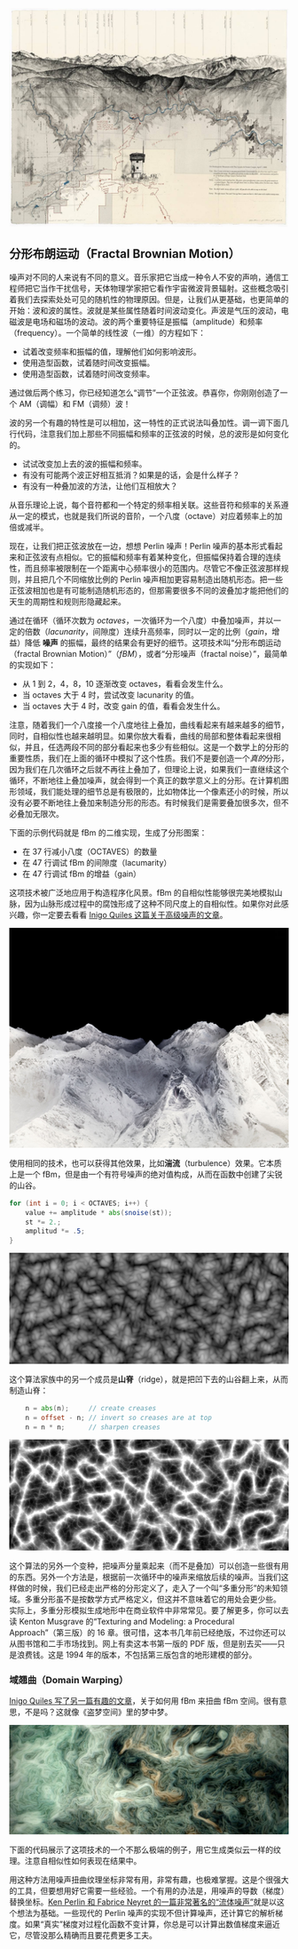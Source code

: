 ![Due East over Shadequarter Mountain - Matthew Rangel (2005) ](rangel.jpg)

## 分形布朗运动（Fractal Brownian Motion）

噪声对不同的人来说有不同的意义。音乐家把它当成一种令人不安的声响，通信工程师把它当作干扰信号，天体物理学家把它看作宇宙微波背景辐射。这些概念吸引着我们去探索处处可见的随机性的物理原因。但是，让我们从更基础，也更简单的开始：波和波的属性。波就是某些属性随着时间波动变化。声波是气压的波动，电磁波是电场和磁场的波动。波的两个重要特征是振幅（amplitude）和频率（frequency）。一个简单的线性波（一维）的方程如下：

<div class="simpleFunction" data="
float amplitude = 1.;
float frequency = 1.;
y = amplitude * sin(x * frequency);
"></div>

* 试着改变频率和振幅的值，理解他们如何影响波形。
* 使用造型函数，试着随时间改变振幅。
* 使用造型函数，试着随时间改变频率。

通过做后两个练习，你已经知道怎么“调节”一个正弦波。恭喜你，你刚刚创造了一个 AM（调幅）和 FM（调频）波！

波的另一个有趣的特性是可以相加，这一特性的正式说法叫叠加性。调一调下面几行代码，注意我们加上那些不同振幅和频率的正弦波的时候，总的波形是如何变化的。

<div class="simpleFunction" data="
float amplitude = 1.;
float frequency = 1.;
y = sin(x * frequency);
float t = 0.01*(-u_time*130.0);
y += sin(x*frequency*2.1 + t)*4.5;
y += sin(x*frequency*1.72 + t*1.121)*4.0;
y += sin(x*frequency*2.221 + t*0.437)*5.0;
y += sin(x*frequency*3.1122+ t*4.269)*2.5;
y *= amplitude*0.06;
"></div>

* 试试改变加上去的波的振幅和频率。
* 有没有可能两个波正好相互抵消？如果是的话，会是什么样子？
* 有没有一种叠加波的方法，让他们互相放大？

从音乐理论上说，每个音符都和一个特定的频率相关联。这些音符和频率的关系遵从一定的模式，也就是我们所说的音阶，一个八度（octave）对应着频率上的加倍或减半。

现在，让我们把正弦波放在一边，想想 Perlin 噪声！Perlin 噪声的基本形式看起来和正弦波有点相似。它的振幅和频率有着某种变化，但振幅保持着合理的连续性，而且频率被限制在一个距离中心频率很小的范围内。尽管它不像正弦波那样规则，并且把几个不同缩放比例的 Perlin 噪声相加更容易制造出随机形态。把一些正弦波相加也是有可能制造随机形态的，但那需要很多不同的波叠加才能把他们的天生的周期性和规则形隐藏起来。

通过在循环（循环次数为 *octaves*，一次循环为一个八度）中叠加噪声，并以一定的倍数（*lacunarity*，间隙度）连续升高频率，同时以一定的比例（*gain*，增益）降低 **噪声** 的振幅，最终的结果会有更好的细节。这项技术叫“分形布朗运动（fractal Brownian Motion）”（*fBM*），或者“分形噪声（fractal noise）”，最简单的实现如下：

<div class="simpleFunction" data="// Properties
const int octaves = 1;
float lacunarity = 2.0;
float gain = 0.5;
//
// Initial values
float amplitude = 0.5;
float frequency = 1.;
//
// Loop of octaves
for (int i = 0; i < octaves; i++) {
&#9;y += amplitude * noise(frequency*x);
&#9;frequency *= lacunarity;
&#9;amplitude *= gain;
}"></div>

* 从 1 到 2，4，8，10 逐渐改变 octaves，看看会发生什么。
* 当 octaves 大于 4 时，尝试改变 lacunarity 的值。
* 当 octaves 大于 4 时，改变 gain 的值，看看会发生什么。

注意，随着我们一个八度接一个八度地往上叠加，曲线看起来有越来越多的细节，同时，自相似性也越来越明显。如果你放大看看，曲线的局部和整体看起来很相似，并且，任选两段不同的部分看起来也多少有些相似。这是一个数学上的分形的重要性质，我们在上面的循环中模拟了这个性质。我们不是要创造一个*真的*分形，因为我们在几次循环之后就不再往上叠加了，但理论上说，如果我们一直继续这个循环，不断地往上叠加噪声，就会得到一个真正的数学意义上的分形。在计算机图形领域，我们能处理的细节总是有极限的，比如物体比一个像素还小的时候，所以没有必要不断地往上叠加来制造分形的形态。有时候我们是需要叠加很多次，但不必叠加无限次。

下面的示例代码就是 fBm 的二维实现，生成了分形图案：

<div class='codeAndCanvas' data='2d-fbm.frag'></div>

* 在 37 行减小八度（OCTAVES）的数量
* 在 47 行调试 fBm 的间隙度（lacumarity）
* 在 47 行调试 fBm 的增益（gain）

这项技术被广泛地应用于构造程序化风景。fBm 的自相似性能够很完美地模拟山脉，因为山脉形成过程中的腐蚀形成了这种不同尺度上的自相似性。如果你对此感兴趣，你一定要去看看 [Inigo Quiles 这篇关于高级噪声的文章](http://www.iquilezles.org/www/articles/morenoise/morenoise.htm)。

![Blackout - Dan Holdsworth (2010)](holdsworth.jpg)

使用相同的技术，也可以获得其他效果，比如**湍流**（turbulence）效果。它本质上是一个 fBm，但是由一个有符号噪声的绝对值构成，从而在函数中创建了尖锐的山谷。

```glsl
for (int i = 0; i < OCTAVES; i++) {
    value += amplitude * abs(snoise(st));
    st *= 2.;
    amplitud *= .5;
}
```

<a href="../edit.php#13/turbulence.frag"><img src="turbulence-long.png"  width="520px" height="200px"></img></a>

这个算法家族中的另一个成员是**山脊**（ridge），就是把凹下去的山谷翻上来，从而制造山脊：

```glsl
    n = abs(n);     // create creases
    n = offset - n; // invert so creases are at top
    n = n * n;      // sharpen creases
```

<a href="../edit.php#13/ridge.frag"><img src="ridge-long.png"  width="520px" height="200px"></img></a>

这个算法的另外一个变种，把噪声分量乘起来（而不是叠加）可以创造一些很有用的东西。另外一个方法是，根据前一次循环中的噪声来缩放后续的噪声。当我们这样做的时候，我们已经走出严格的分形定义了，走入了一个叫“多重分形”的未知领域。多重分形虽不是按数学方式严格定义，但这并不意味着它的用处会更少些。 实际上，多重分形模拟生成地形中在商业软件中非常常见。要了解更多，你可以去读 Kenton Musgrave 的“Texturing and Modeling: a Procedural Approach”（第三版）的 16 章。很可惜，这本书几年前已经绝版，不过你还可以从图书馆和二手市场找到。网上有卖这本书第一版的 PDF 版，但是别去买——只是浪费钱。这是 1994 年的版本，不包括第三版包含的地形建模的部分。

### 域翘曲（Domain Warping）

[Inigo Quiles 写了另一篇有趣的文章](http://www.iquilezles.org/www/articles/warp/warp.htm)，关于如何用 fBm 来扭曲 fBm 空间。很有意思，不是吗？这就像《盗梦空间》里的梦中梦。

![ f(p) = fbm( p + fbm( p + fbm( p ) ) ) - Inigo Quiles (2002)](quiles.jpg)

下面的代码展示了这项技术的一个不那么极端的例子，用它生成类似云一样的纹理。注意自相似性如何表现在结果中。

<div class='codeAndCanvas' data='clouds.frag'></div>

用这种方法用噪声扭曲纹理坐标非常有用，非常有趣，也极难掌握。这是个很强大的工具，但要想用好它需要一些经验。一个有用的办法是，用噪声的导数（梯度）替换坐标。[Ken Perlin 和 Fabrice Neyret 的一篇非常著名的“流体噪声”](http://evasion.imag.fr/Publications/2001/PN01/)就是以这个想法为基础。一些现代的 Perlin 噪声的实现不但计算噪声，还计算它的解析梯度。如果“真实”梯度对过程化函数不变计算，你总是可以计算出数值梯度来逼近它，尽管没那么精确而且要花费更多工夫。
